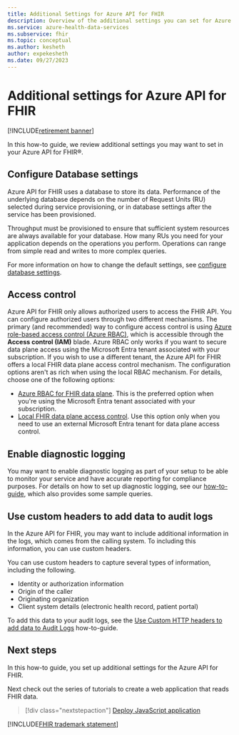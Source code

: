 ```yaml
---
title: Additional Settings for Azure API for FHIR
description: Overview of the additional settings you can set for Azure API for FHIR
ms.service: azure-health-data-services
ms.subservice: fhir
ms.topic: conceptual
ms.author: kesheth
author: expekesheth
ms.date: 09/27/2023
---
```


# Additional settings for Azure API for FHIR

[!INCLUDE[retirement banner](../includes/healthcare-apis-azure-api-fhir-retirement.md)]

In this how-to guide, we review additional settings you may want to set in your Azure API for FHIR&reg;.

## Configure Database settings

Azure API for FHIR uses a database to store its data. Performance of the underlying database depends on the number of Request Units (RU) selected during service provisioning, or in database settings after the service has been provisioned.

Throughput must be provisioned to ensure that sufficient system resources are always available for your database. How many RUs you need for your application depends on the operations you perform. Operations can range from simple read and writes to more complex queries.

For more information on how to change the default settings, see [configure database settings](configure-database.md).

## Access control

Azure API for FHIR only allows authorized users to access the FHIR API. You can configure authorized users through two different mechanisms. The primary (and recommended) way to configure access control is using [Azure role-based access control (Azure RBAC)](../../role-based-access-control/index.yml), which is accessible through the **Access control (IAM)** blade. Azure RBAC only works if you want to secure data plane access using the Microsoft Entra tenant associated with your subscription. If you wish to use a different tenant, the Azure API for FHIR offers a local FHIR data plane access control mechanism. The configuration options aren't as rich when using the local RBAC mechanism. For details, choose one of the following options:

* [Azure RBAC for FHIR data plane](configure-azure-rbac.md). This is the preferred option when you're using the Microsoft Entra tenant associated with your subscription.
* [Local FHIR data plane access control](configure-local-rbac.md). Use this option only when you need to use an external Microsoft Entra tenant for data plane access control. 

## Enable diagnostic logging
You may want to enable diagnostic logging as part of your setup to be able to monitor your service and have accurate reporting for compliance purposes. For details on how to set up diagnostic logging, see our [how-to-guide](enable-diagnostic-logging.md), which also provides some sample queries. 

## Use custom headers to add data to audit logs
In the Azure API for FHIR, you may want to include additional information in the logs, which comes from the calling system. To including this information, you can use custom headers.

You can use custom headers to capture several types of information, including the following.

* Identity or authorization information
* Origin of the caller
* Originating organization
* Client system details (electronic health record, patient portal)

To add this data to your audit logs, see the [Use Custom HTTP headers to add data to Audit Logs](use-custom-headers.md) how-to-guide.

## Next steps

In this how-to guide, you set up additional settings for the Azure API for FHIR.

Next check out the series of tutorials to create a web application that reads FHIR data.

>[!div class="nextstepaction"]
>[Deploy JavaScript application](tutorial-web-app-fhir-server.md)

[!INCLUDE[FHIR trademark statement](../includes/healthcare-apis-fhir-trademark.md)]
